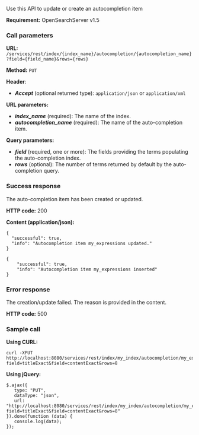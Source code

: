 Use this API to update or create an autocompletion item

**Requirement:** OpenSearchServer v1.5

### Call parameters

**URL:** ```/services/rest/index/{index_name}/autocompletion/{autocompletion_name}?field={field_name}&rows={rows}```

**Method:** ```PUT```

**Header**:
- _**Accept**_ (optional returned type): ```application/json``` or ```application/xml```

**URL parameters:**
- _**index_name**_ (required): The name of the index.
- _**autocompletion_name**_ (required): The name of the auto-completion item.

**Query parameters:**
- _**field**_ (required, one or more): The fields providing the terms populating the auto-completion index.
- _**rows**_ (optional): The number of terms returned by default by the auto-completion query.

### Success response
The auto-completion item has been created or updated.

**HTTP code:**
200

**Content (application/json):**

    {
      "successful": true,
      "info": "Autocompletion item my_expressions updated."
    }

    {
        "successful": true,
        "info": "Autocompletion item my_expressions inserted"
    }
    

### Error response

The creation/update failed. The reason is provided in the content.

**HTTP code:**
500

### Sample call

**Using CURL:**

    curl -XPUT http://localhost:8080/services/rest/index/my_index/autocompletion/my_expressions?field=titleExact&field=contentExact&rows=8
    

**Using jQuery:**

    $.ajax({ 
       type: "PUT",
       dataType: "json",
       url: "http://localhost:8080/services/rest/index/my_index/autocompletion/my_expressions?field=titleExact&field=contentExact&rows=8"
    }).done(function (data) {
       console.log(data);
    });
    